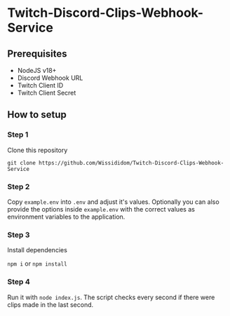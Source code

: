 # Twitch-Discord-Clips-Webhook-Service

## Prerequisites

* NodeJS v18+
* Discord Webhook URL
* Twitch Client ID
* Twitch Client Secret

## How to setup

### Step 1

Clone this repository

`git clone https://github.com/Wissididom/Twitch-Discord-Clips-Webhook-Service`

### Step 2

Copy `example.env` into `.env` and adjust it's values. Optionally you can also provide the options inside `example.env` with the correct values as environment variables to the application.

### Step 3

Install dependencies

`npm i` or `npm install`

### Step 4

Run it with `node index.js`. The script checks every second if there were clips made in the last second.
